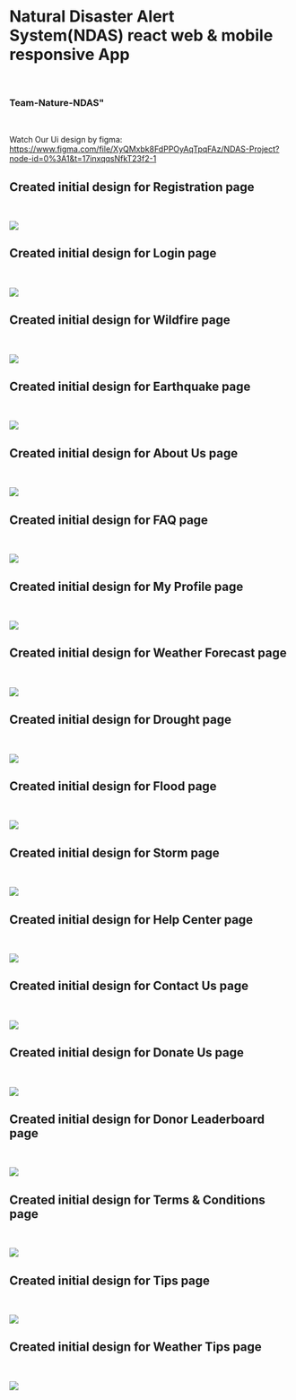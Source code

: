 <h1> Natural Disaster Alert System(NDAS) react web & mobile responsive App </h1> <br/>

<h3> Team-Nature-NDAS" </h3> <br/>

Watch Our Ui design by figma: https://www.figma.com/file/XyQMxbk8FdPPOyAqTpqFAz/NDAS-Project?node-id=0%3A1&t=17inxqqsNfkT23f2-1

<h2> Created initial design for Registration page </h2> <br/>

<img src="https://res.cloudinary.com/dbginqlhc/image/upload/v1683748430/Registration_Page_gzbzat.jpg" /> <br/>


<h2> Created initial design for Login page </h2> <br/>

<img src="https://res.cloudinary.com/dbginqlhc/image/upload/v1683748317/Login_Page_suewkc.jpg" /> <br/>

<h2> Created initial design for Wildfire page </h2> <br/>

<img src="https://res.cloudinary.com/dbginqlhc/image/upload/v1683749181/Wildfire_epwqxx.jpg" /> <br/>

<h2> Created initial design for Earthquake page </h2> <br/>

<img src="https://res.cloudinary.com/dbginqlhc/image/upload/v1683749190/Earthquake_jl7s06.jpg" /> <br/>

<h2> Created initial design for About Us page </h2> <br/>

<img src="https://res.cloudinary.com/dbginqlhc/image/upload/v1677929295/About_Us_upbpwz.jpg" /> <br/>

<h2> Created initial design for FAQ page </h2><br/>

<img src="https://res.cloudinary.com/dbginqlhc/image/upload/v1683749406/FAQ_s0m4mb.jpg" /> <br/>

<h2>Created initial design for My Profile page </h2> <br/>

<img src="https://res.cloudinary.com/dbginqlhc/image/upload/v1683747162/My_Profile1_g3krwq.png"/> <br/>

<h2>Created initial design for Weather Forecast page </h2> <br/>

<img src="https://res.cloudinary.com/dbginqlhc/image/upload/v1683749175/WeatherForcast_j4hjme.jpg"/> <br/>

<h2>Created initial design for Drought page </h2> <br/>

<img src="https://res.cloudinary.com/dbginqlhc/image/upload/v1683749059/Drought_pp2dfh.jpg"/> <br/>

<h2>Created initial design for Flood page </h2><br/>

<img src="https://res.cloudinary.com/dbginqlhc/image/upload/v1683749050/Flood_jtwyg6.jpg"/> <br/>

<h2>Created initial design for Storm page </h2> <br/>

<img src="https://res.cloudinary.com/dbginqlhc/image/upload/v1683749042/Strom_rc4eqo.jpg"/> <br/>

<h2>Created initial design for Help Center page </h2><br/>

<img src="https://res.cloudinary.com/dbginqlhc/image/upload/v1683748106/Help_Center_prhtli.jpg"/> <br/>

<h2>Created initial design for Contact Us page </h2><br/>

<img src="https://res.cloudinary.com/dbginqlhc/image/upload/v1683748830/Contacts_fy6le2.jpg"/> <br/>

<h2>Created initial design for Donate Us page </h2><br/>

<img src="https://res.cloudinary.com/dbginqlhc/image/upload/v1683749421/Donate_Us_sh3bsb.jpg"/> <br/>

<h2>Created initial design for Donor Leaderboard page </h2><br/>

<img src="https://res.cloudinary.com/dbginqlhc/image/upload/v1683749427/Donors_Leaderboard_u0f2ux.jpg"/> <br/>

<h2>Created initial design for Terms & Conditions page </h2><br/>

<img src="https://res.cloudinary.com/dbginqlhc/image/upload/v1683749413/Terms_and_Conditions_bmvgdk.jpg"/> <br/>

<h2>Created initial design for Tips page </h2><br/>

<img src="https://res.cloudinary.com/dbginqlhc/image/upload/v1683804227/Tips_d0s7nu.png"/> <br/>

<h2>Created initial design for Weather Tips  page </h2><br/>

<img src="https://res.cloudinary.com/dbginqlhc/image/upload/v1683992741/Tips_1_ijjpce.jpg"/> <br/>

